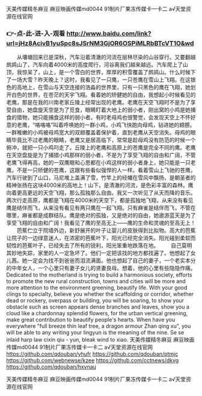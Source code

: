 
天美传媒精冬麻豆 麻豆映画传媒md0044 91制片厂果冻传媒卡一卡二 а√天堂资源在线官网 




### 👉-点-此-进-入-观看  http://www.baidu.com/link?url=jHz8AcivB1yuSpc8sJSrNM3GjOR6OSPiMLRbBTcVT1O&wd




　　从壤塘回来已是深秋，汽车沿着清澈的河流在层林尽染的山谷穿行。又要翻越鹧鸪山了，汽车向着4000米的高度爬行，河谷离我们越来越远。汽车爬上了山顶，我惊呆了，山上，是一个雪白的世界，厚厚的积雪覆盖了鹧鸪山。什么时候下了一场大雪？昨天晚上？这时，我看见了一只鹰，一只苍鹰在雪山上飞翔。在这银色的高地上，在雪山与天空连接的浩淼的世界里，只有一只黑色的鹰在飞翔，她划开白色的世界，在苍茫的天宇飞翔。看着她的矫健她的自由，我想起小时候看见的老鹰，那是在我的川南老家丘陵上经常出现的老鹰。老鹰在天空飞翔时不是为了享受自由，她盘旋天空是为了觅食，眼睛盯着大地上的弱小者，刚出窝的小鸡是她捕食的猎物，她只能捕食这样的弱小者。有时老母鸡也很警觉，会发现天空上不怀好意的老鹰，“咯咯咯”叫着呼唤她的一群小鸡，小鸡飞快跑向母鸡，钻进她的翅膀。一群稚嫩的小鸡被母鸡宽大的双翅覆盖着保护着，直到老鹰从天空消失。母鸡的眼睛毕竟比不过老鹰的眼睛，老鹰又是居高临下，常常是趁母鸡没有防范的时候一个俯冲，就把一只小鸡叼走了。丘陵上的老鹰和高原上的苍鹰是完全不同的鹰。老鹰在天空盘旋是为了捕猎小鸡那样的弱小者，不是为了享受飞翔的自由和广阔，不管老鹰飞得再高，她的一双鹰眼和心思都在小鸡这样的弱小者身上，她只能是一只老鹰，不是一只矫健的苍鹰，这跟有些看似强悍的人一样。看着雪山上飞驰的苍鹰，汽车行驶到了山口，马尼堆上盖满了雪，竹竿上的经幡在雪风中飘扬，是朝圣者的精神张扬在这块4000米的高地上！山下，是清澈的河流，是色彩丰富的森林。鹰向着更高更远的天空飞翔，那么孤独那么自由。我又一次听见了从天而降的音乐。两次行走高原，鹰都是飞翔在4000米的天空下，都是孤独地飞翔，从来没有看见鹰是结伴而飞，从来没有看见有两只鹰在一起飞翔。只有麻雀是结伴而飞，不管在哪里，麻雀都是成群结队。鹰是绝对的孤独，又是绝对的自由，她遨游蓝天是为了享受飞翔的自由和广阔！我看见了鹰的至高无上——鹰的生命和灵魂的至高无上！
　　芭蕉伫立于院墙外边，新舒展开的叶子让婴儿的皮肤得到比拟物。高大的芭蕉让院子的一边绿意迷人，在浓密的芭蕉叶下，阳光已经完全消失。阳光碰到柔软而韧性的芭蕉叶子，已经失去了所有的锐利，阳光笨重地跌落在地。
　　自己莫明其妙地失踪，家里的人一定急坏了。他们一定把该找的地方都找遍了。他想起了女儿茜。她一定会为找不到爸爸而泪流满面。他也想起了自己的妻子，一个老实本分的中年女人，一个心里只有妻子女儿的贤妻良母。想着，他的心里有些隐隐作痛。
Dedicated to the motherland is trying to build a harmonious society, efforts to promote the new rural construction, towns and cities will be more and more attention to the environment greening, beautify life.
With your good clings to specialty, believe you whether the scaffolding or corridor, whether dead or rockery, overpass or building, you will be soaring, to show your obstacle such as screen appears dense branches and leaves, show you a cloud like a chardonnay splendid flowers, for the urban vertical greening, make great contribution to beautify people's hearts.
When have you everywhere "full breeze thin leaf tree, a dragon armour Zhan qing xu", you will be able to any writing your lingyun is the meaning of the nine.
Se se inlaid harp law cixin qiu - yun, bleak wind to xiao.
天美传媒精冬麻豆 麻豆映画传媒md0044 91制片厂果冻传媒卡一卡二 а√天堂资源在线官网  https://github.com/qdouban/yhufr
https://github.com/qdouban/ptmjc
https://github.com/webnewse/kzee
https://github.com/cctnews/dkvg
https://github.com/qdouban/hxvnau





天美传媒精冬麻豆 麻豆映画传媒md0044 91制片厂果冻传媒卡一卡二 а√天堂资源在线官网 
